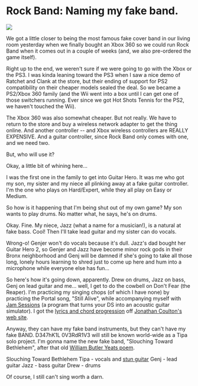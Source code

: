 # Rock Band: Naming my fake band.

![](http://westkarana.com/wp-content/uploads/2007/11/stp60768.JPG)



We got a little closer to being the most famous fake cover band in our living room yesterday when we finally bought an Xbox 360 so we could run Rock Band when it comes out in a couple of weeks (and, we also pre-ordered the game itself).

Right up to the end, we weren't sure if we were going to go with the Xbox or the PS3. I was kinda leaning toward the PS3 when I saw a nice demo of Ratchet and Clank at the store, but their ending of support for PS2 compatibility on their cheaper models sealed the deal. So we became a PS2/Xbox 360 family (and the Wii went into a box until I can get one of those switchers running. Ever since we got Hot Shots Tennis for the PS2, we haven't touched the Wii).

The Xbox 360 was also somewhat cheaper. But not really. We have to return to the store and buy a wireless network adapter to get the thing online. And another controller -- and Xbox wireless controllers are REALLY EXPENSIVE. And a guitar controller, since Rock Band only comes with one, and we need two.

But, who will use it?

Okay, a little bit of whining here...

I was the first one in the family to get into Guitar Hero. It was me who got my son, my sister and my niece all plinking away at a fake guitar controller. I'm the one who plays on Hard/Expert, while they all play on Easy or Medium.

So how is it happening that I'm being shut out of my own game? My son wants to play drums. No matter what, he says, he's on drums.

Okay. Fine. My niece, Jazz (what a name for a musician!), is a natural at fake bass. Cool! Then I'll take lead guitar and my sister can do vocals.

Wrong-o! Genjer won't do vocals because it's dull. Jazz's dad bought her Guitar Hero 2, so Genjer and Jazz have become minor rock gods in their Bronx neighborhood and Genj will be damned if she's going to take all those long, lonely hours learning to shred just to come up here and hum into a microphone while everyone else has fun...

So here's how it's going down, apparently. Drew on drums, Jazz on bass, Genj on lead guitar and me... well, I get to do the cowbell on Don't Fear (the Reaper). I'm practicing my singing chops (of which I have none) by practicing the Portal song, "Still Alive", while accompanying myself with [Jam Sessions](http://www.nintendo.com/newsarticle?articleid=mdaLVrWzIKInvEIy9j2pgQiSEpuOnADz) (a program that turns your DS into an acoustic guitar simulator). I got the [lyrics and chord progression](http://www.jonathancoulton.com/2007/10/15/portal-the-skinny/) off [Jonathan Coulton's web site](http://www.jonathancoulton.com/).

Anyway, they can have my fake band instruments, but they can't have my fake BAND. D347hK1L 0V3RdR1V3 will still be known world-wide as a Tipa solo project. I'm gonna name the new fake band, "Slouching Toward Bethlehem", after that old [William Butler Yeats poem](http://www.online-literature.com/yeats/780/).

Slouching Toward Bethlehem
Tipa - vocals and [stun guitar](http://members.aol.com/bocfaqman/boc_faq.html)
Genj - lead guitar
Jazz - bass guitar
Drew - drums

Of course, I still can't sing worth a darn.

